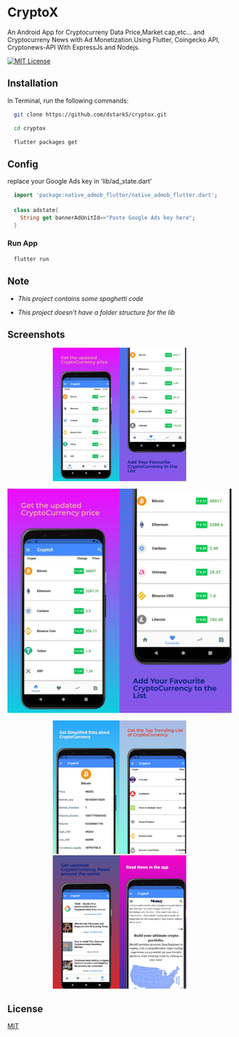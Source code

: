 
# CryptoX
An Android App for Cryptocurreny Data Price,Market cap,etc... and Cryptocurreny News with Ad Monetization.Using Flutter, Coingecko API, Cryptonews-API With ExpressJs and Nodejs.

[![MIT License](https://img.shields.io/badge/License-MIT-green.svg)](https://choosealicense.com/licenses/mit/)


## Installation

In Terminal, run the following commands:

```bash
  git clone https://github.com/dstark5/cryptox.git
```

```bash
  cd cryptox
```

```bash
  flutter packages get
```

## Config

replace your Google Ads key in 'lib/ad_state.dart'

```Dart
  import 'package:native_admob_flutter/native_admob_flutter.dart';

  class adstate{
    String get bannerAdUnitId=>"Paste Google Ads key here";
  }
```
### Run App

```bash
  flutter run
```
## Note

* *This project contains some spaghetti code*

* *This project doesn't have a folder structure for the lib*

## Screenshots

<div align="center">
    <img src="https://github.com/dstark5/cryptox/blob/main/screenshots/shot1.jpg" width="300px"</img> 
</div>

![screenshot1](https://github.com/dstark5/cryptox/blob/main/screenshots/shot1.jpg)

<div align="center">
    <img src="https://github.com/dstark5/cryptox/blob/main/screenshots/shot2.jpg" width="300px"</img> 
</div>

<div align="center">
    <img src="https://github.com/dstark5/cryptox/blob/main/screenshots/shot3.jpg" width="300px"</img> 
</div>

## License

[MIT](https://choosealicense.com/licenses/mit/)

